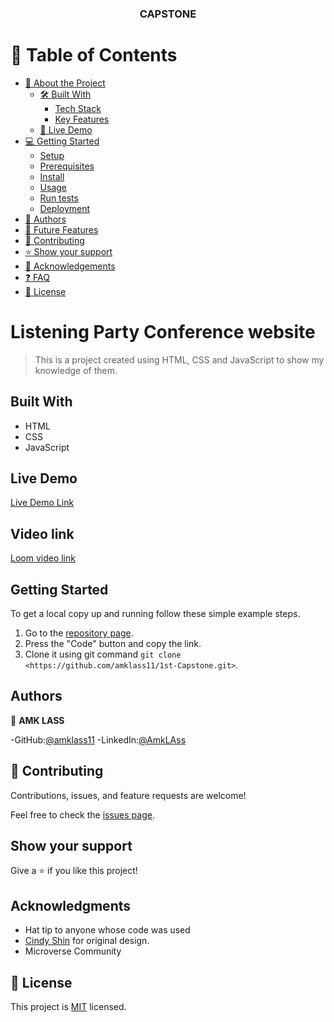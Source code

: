 
<div align="center">


  <h3><b>CAPSTONE</b></h3>

</div>

<!-- TABLE OF CONTENTS -->

# 📗 Table of Contents

- [📖 About the Project](#about-project)
  - [🛠 Built With](#built-with)
    - [Tech Stack](#tech-stack)
    - [Key Features](#key-features)
  - [🚀 Live Demo](#live-demo)
- [💻 Getting Started](#getting-started)
  - [Setup](#setup)
  - [Prerequisites](#prerequisites)
  - [Install](#install)
  - [Usage](#usage)
  - [Run tests](#run-tests)
  - [Deployment](#triangular_flag_on_post-deployment)
- [👥 Authors](#authors)
- [🔭 Future Features](#future-features)
- [🤝 Contributing](#contributing)
- [⭐️ Show your support](#support)
- [🙏 Acknowledgements](#acknowledgements)
- [❓ FAQ](#faq)
- [📝 License](#license)


# Listening Party Conference website

> This is a project created using HTML, CSS and JavaScript to show my knowledge of them.


## Built With

- HTML
- CSS
- JavaScript

## Live Demo

[Live Demo Link](https://amklass11.github.io/1st-Capstone/)

## Video link

[Loom video link](https://drive.google.com/file/d/1NMpyHgZ4-6qO4BnQZOI7GGDeVXh-gO1c/view?usp=sharing)


## Getting Started

To get a local copy up and running follow these simple example steps.

1. Go to the [repository page](https://github.com/amklass11/1st-Capstone).
2. Press the "Code" button and copy the link.
3. Clone it using git command `git clone <https://github.com/amklass11/1st-Capstone.git>`.

## Authors

👤 **AMK LASS**

-GitHub:[@amklass11](https://github.com/amklass11)
-LinkedIn:[@AmkLAss](https://www.linkedin.com/in/amk-lass-521565196/)

## 🤝 Contributing

Contributions, issues, and feature requests are welcome!

Feel free to check the [issues page](https://github.com/Kamba56/First-Capstone/issues).

## Show your support

Give a ⭐️ if you like this project!

## Acknowledgments

- Hat tip to anyone whose code was used
- [Cindy Shin](https://www.behance.net/adagio07) for original design.
- Microverse Community

## 📝 License

This project is [MIT](./MIT.md) licensed.
